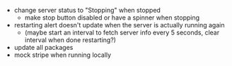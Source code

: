 - change server status to "Stopping" when stopped
  - make stop button disabled or have a spinner when stopping
- restarting alert doesn't update when the server is actually running again
  - (maybe start an interval to fetch server info every 5 seconds, clear interval when done restarting?)
- update all packages
- mock stripe when running locally